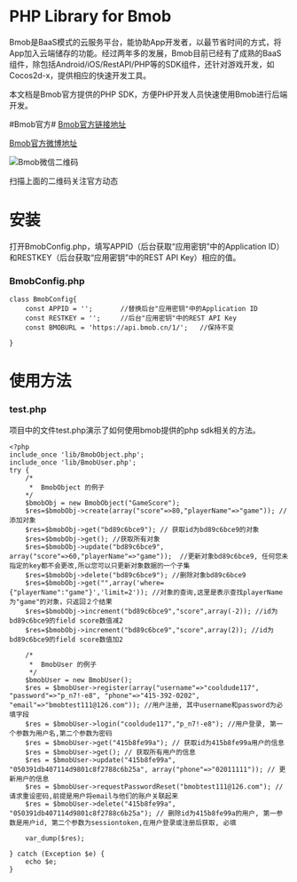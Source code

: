 PHP Library for Bmob
================

Bmob是BaaS模式的云服务平台，能协助App开发者，以最节省时间的方式，将App加入云端储存的功能。经过两年多的发展，Bmob目前已经有了成熟的BaaS组件，除包括Android/iOS/RestAPI/PHP等的SDK组件，还针对游戏开发，如Cocos2d-x，提供相应的快速开发工具。

本文档是Bmob官方提供的PHP SDK，方便PHP开发人员快速使用Bmob进行后端开发。

#Bmob官方#
[Bmob官方链接地址](http://www.bmob.cn "Bmob官方链接地址") 

[Bmob官方微博地址](http://weibo.com/bmob/ "Bmob官方微博地址") 


![Bmob微信二维码](http://static.bmob.cn/new/images/ewm.jpg)

扫描上面的二维码关注官方动态


安装
=========================

打开BmobConfig.php，填写APPID（后台获取“应用密钥”中的Application ID）和RESTKEY（后台获取“应用密钥”中的REST API Key）相应的值。

### BmobConfig.php ###


    class BmobConfig{
		const APPID = '';       //替换后台"应用密钥"中的Application ID
		const RESTKEY = '';     //后台"应用密钥"中的REST API Key
		const BMOBURL = 'https://api.bmob.cn/1/';   //保持不变

    }


使用方法
=========================

### test.php ###

项目中的文件test.php演示了如何使用bmob提供的php sdk相关的方法。

    <?php
    include_once 'lib/BmobObject.php';
    include_once 'lib/BmobUser.php';
    try {
		/*
		 *  BmobObject 的例子
	 	*/	
		$bmobObj = new BmobObject("GameScore");
		$res=$bmobObj->create(array("score"=>80,"playerName"=>"game")); //添加对象
		$res=$bmobObj->get("bd89c6bce9"); // 获取id为bd89c6bce9的对象
		$res=$bmobObj->get(); //获取所有对象
		$res=$bmobObj->update("bd89c6bce9", array("score"=>60,"playerName"=>"game"));  //更新对象bd89c6bce9, 任何您未指定的key都不会更改,所以您可以只更新对象数据的一个子集
		$res=$bmobObj->delete("bd89c6bce9"); //删除对象bd89c6bce9
		$res=$bmobObj->get("",array('where={"playerName":"game"}','limit=2')); //对象的查询,这里是表示查找playerName为"game"的对象，只返回２个结果
		$res=$bmobObj->increment("bd89c6bce9","score",array(-2)); //id为bd89c6bce9的field score数值减2
		$res=$bmobObj->increment("bd89c6bce9","score",array(2)); //id为bd89c6bce9的field score数值加2
	
		/*
		 *  BmobUser 的例子
		 */	
		$bmobUser = new BmobUser();
		$res = $bmobUser->register(array("username"=>"cooldude117", "password"=>"p_n7!-e8", "phone"=>"415-392-0202", "email"=>"bmobtest111@126.com")); //用户注册, 其中username和password为必填字段
		$res = $bmobUser->login("cooldude117","p_n7!-e8"); //用户登录, 第一个参数为用户名,第二个参数为密码
		$res = $bmobUser->get("415b8fe99a"); // 获取id为415b8fe99a用户的信息
		$res = $bmobUser->get(); // 获取所有用户的信息
		$res = $bmobUser->update("415b8fe99a", "050391db407114d9801c8f2788c6b25a", array("phone"=>"02011111")); // 更新用户的信息
		$res = $bmobUser->requestPasswordReset("bmobtest111@126.com"); // 请求重设密码,前提是用户将email与他们的账户关联起来
		$res = $bmobUser->delete("415b8fe99a", "050391db407114d9801c8f2788c6b25a"); // 删除id为415b8fe99a的用户, 第一参数是用户id, 第二个参数为sessiontoken,在用户登录或注册后获取, 必填
	
		var_dump($res);

    } catch (Exception $e) {
		echo $e;
    }

